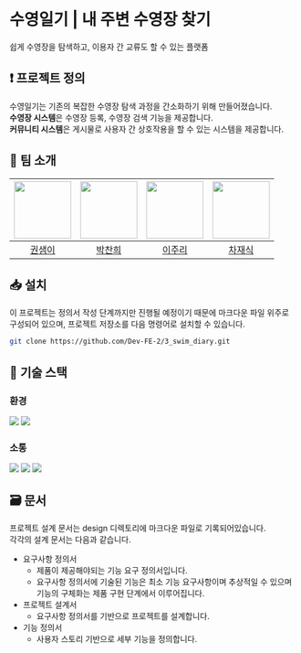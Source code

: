 # 수영일기 | 내 주변 수영장 찾기
쉽게 수영장을 탐색하고, 이용자 간 교류도 할 수 있는 플랫폼

## ❗ 프로젝트 정의
수영일기는 기존의 복잡한 수영장 탐색 과정을 간소화하기 위해 만들어졌습니다.<br>
**수영장 시스템**은 수영장 등록, 수영장 검색 기능을 제공합니다.<br>
**커뮤니티 시스템**은 게시물로 사용자 간 상호작용을 할 수 있는 시스템을 제공합니다.

## 🙌 팀 소개
| <img width="100px" src="https://avatars.githubusercontent.com/u/56241150?v=4" style="max-width: 100%;"> | <img width="100px" src="https://avatars.githubusercontent.com/u/176368439?v=4" style="max-width: 100%;"> | <img width="100px" src="https://avatars.githubusercontent.com/u/182174995?v=4" style="max-width: 100%;"> | <img width="100px" src="https://avatars.githubusercontent.com/u/127061507?v=4" style="max-width: 100%;"> |
| :---: | :---: | :---: | :---: |
| [권샘이](https://github.com/KwonSeami) | [박찬희](https://github.com/park-chan-hui) | [이주리](https://github.com/jurilee0) | [차재식](https://github.com/Chajaesik01) |


## 📥 설치
이 프로젝트는 정의서 작성 단계까지만 진행될 예정이기 때문에 마크다운 파일 위주로 구성되어 있으며, 프로젝트 저장소를 다음 명령어로 설치할 수 있습니다.

```bash
git clone https://github.com/Dev-FE-2/3_swim_diary.git
```

## 🔨 기술 스택
### 환경
<img src="https://img.shields.io/badge/git-F05032?style=for-the-badge&logo=git&logoColor=white"> <img src="https://img.shields.io/badge/github-181717?style=for-the-badge&logo=github&logoColor=white">

### 소통
<img src="https://img.shields.io/badge/zoom-0B5CFF?style=for-the-badge&logo=zoom&logoColor=white"> <img src="https://img.shields.io/badge/slack-4A154B?style=for-the-badge&logo=slack&logoColor=white"> <img src="https://img.shields.io/badge/notion-000000?style=for-the-badge&logo=notion&logoColor=white">

## 🗃️ 문서
프로젝트 설계 문서는 design 디렉토리에 마크다운 파일로 기록되어있습니다.<br>
각각의 설계 문서는 다음과 같습니다.

* 요구사항 정의서 
  * 제품이 제공해야되는 기능 요구 정의서입니다.
  * 요구사항 정의서에 기술된 기능은 최소 기능 요구사항이며 추상적일 수 있으며 기능의 구체화는 제품 구현 단계에서 이루어집니다.
* 프로젝트 설계서
  * 요구사항 정의서를 기반으로 프로젝트를 설계합니다.
* 기능 정의서
  * 사용자 스토리 기반으로 세부 기능을 정의합니다.